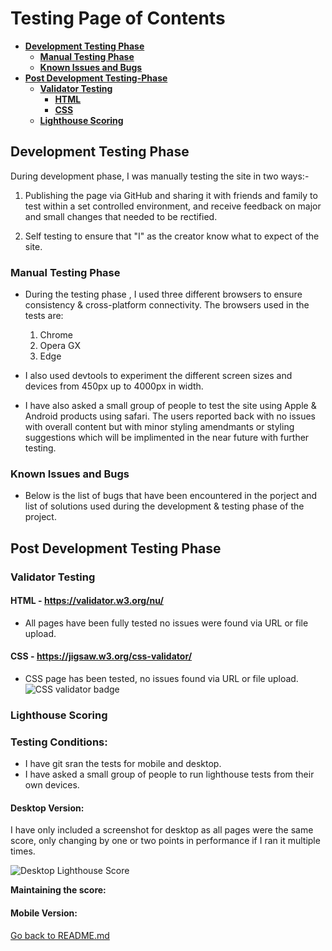 # Testing Page of Contents
* [**Development Testing Phase**](#development-testing-phase)
    * [**Manual Testing Phase**](#manual-testing-phase)
    * [**Known Issues and Bugs**](#known-issues-and-bugs)
* [**Post Development Testing-Phase**](#post-development-testing-phase)
  * [**Validator Testing**](#validator-testing)
    * [**HTML**](#html---httpsvalidatorw3orgnu)
    * [**CSS**](#css---httpsjigsaww3orgcss-validator)
  * [**Lighthouse Scoring**](#lighthouse-scoring)

## **Development Testing Phase**
During development phase, I was manually testing the site in two ways:-
    
1. Publishing the page via GitHub and sharing it with friends and family to test within a set controlled environment, and receive feedback on major and small changes that needed to be rectified.

1. Self testing to ensure that "I" as the creator know what to expect of the site.

### **Manual Testing Phase**
* During the testing phase , I used three different browsers to ensure consistency & cross-platform connectivity. The browsers used in the tests are:

  1. Chrome
  2. Opera GX
  3. Edge

* I also used devtools to experiment the different screen sizes and devices from 450px up to 4000px in width. 
* I have also asked a small group of people to test the site using Apple & Android products using safari. The users reported back with no issues with overall content but with minor styling amendmants or styling suggestions which will be implimented in the near future with further testing.

### **Known Issues and Bugs**

* Below is the list of bugs that have been encountered in the porject and list of solutions used during the development & testing phase of the project.



## **Post Development Testing Phase**
### **Validator Testing**

#### **HTML** - https://validator.w3.org/nu/

* All pages have been fully tested no issues were found via URL or file upload.

#### **CSS** - https://jigsaw.w3.org/css-validator/

* CSS page has been tested, no issues found via URL or file upload.\
![CSS validator badge](https://jigsaw.w3.org/css-validator/images/vcss)

### **Lighthouse Scoring**

### **Testing Conditions:**
* I have git sran the tests for mobile and desktop. 
* I have asked a small group of people to run lighthouse tests from their own devices. 

#### **Desktop Version:**
I have only included a screenshot for desktop as all pages were the same score, only changing by one or two points in performance if I ran it multiple times. 

![Desktop Lighthouse Score](doc/screenshots/desktop-lighthouse-score.webp) 

**Maintaining the score:**

#### **Mobile Version:**


[Go back to README.md](README.md)